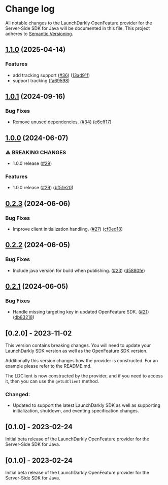 # Change log

All notable changes to the LaunchDarkly OpenFeature provider for the Server-Side SDK for Java will be documented in this file. This project adheres to [Semantic Versioning](http://semver.org).

## [1.1.0](https://github.com/launchdarkly/openfeature-java-server/compare/1.0.1...1.1.0) (2025-04-14)


### Features

* add tracking support ([#36](https://github.com/launchdarkly/openfeature-java-server/issues/36)) ([13ad91f](https://github.com/launchdarkly/openfeature-java-server/commit/13ad91ffa2622c21fb6e84a22f152697ba3f0d8f))
* support tracking ([fa69598](https://github.com/launchdarkly/openfeature-java-server/commit/fa695985956f295a47f7a0f9a9a91ac2352bbf93))

## [1.0.1](https://github.com/launchdarkly/openfeature-java-server/compare/1.0.0...1.0.1) (2024-09-16)


### Bug Fixes

* Remove unused dependencies. ([#34](https://github.com/launchdarkly/openfeature-java-server/issues/34)) ([e6cff17](https://github.com/launchdarkly/openfeature-java-server/commit/e6cff17639fb560b1871a7be59ab8d2b7d204b0a))

## [1.0.0](https://github.com/launchdarkly/openfeature-java-server/compare/0.2.3...1.0.0) (2024-06-07)


### ⚠ BREAKING CHANGES

* 1.0.0 release ([#29](https://github.com/launchdarkly/openfeature-java-server/issues/29))

### Features

* 1.0.0 release ([#29](https://github.com/launchdarkly/openfeature-java-server/issues/29)) ([bf51e20](https://github.com/launchdarkly/openfeature-java-server/commit/bf51e201dd48603a40ffcdbc72753751d70b3a5a))

## [0.2.3](https://github.com/launchdarkly/openfeature-java-server/compare/0.2.2...0.2.3) (2024-06-06)


### Bug Fixes

* Improve client initialization handling. ([#27](https://github.com/launchdarkly/openfeature-java-server/issues/27)) ([cf0ed18](https://github.com/launchdarkly/openfeature-java-server/commit/cf0ed18a91a331f0c686501b65af74832f759f34))

## [0.2.2](https://github.com/launchdarkly/openfeature-java-server/compare/0.2.1...0.2.2) (2024-06-05)


### Bug Fixes

* Include java version for build when publishing. ([#23](https://github.com/launchdarkly/openfeature-java-server/issues/23)) ([d5880fe](https://github.com/launchdarkly/openfeature-java-server/commit/d5880fe0485075dbafef98b098c1022962bf5e49))

## [0.2.1](https://github.com/launchdarkly/openfeature-java-server/compare/0.2.0...0.2.1) (2024-06-05)


### Bug Fixes

* Handle missing targeting key in updated OpenFeature SDK. ([#21](https://github.com/launchdarkly/openfeature-java-server/issues/21)) ([db83218](https://github.com/launchdarkly/openfeature-java-server/commit/db8321827b4a9a603279c9561ede6b32fd571d0f))

## [0.2.0] - 2023-11-02
This version contains breaking changes. You will need to update your LaunchDarkly SDK version as well as the OpenFeature SDK version.

Additionally this version changes how the provider is constructed. For an example please refer to the README.md.

The LDClient is now constructed by the provider, and if you need to access it, then you can use the `getLdClient` method.

### Changed:
- Updated to support the latest LaunchDarkly SDK as well as supporting initialization, shutdown, and eventing specification changes.

## [0.1.0] - 2023-02-24
Initial beta release of the LaunchDarkly OpenFeature provider for the Server-Side SDK for Java.

## [0.1.0] - 2023-02-24
Initial beta release of the LaunchDarkly OpenFeature provider for the Server-Side SDK for Java.
